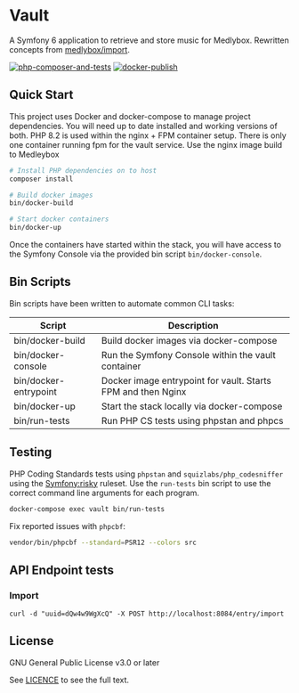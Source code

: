 # Vault

A Symfony 6 application to retrieve and store music for Medlybox. Rewritten concepts from [medlybox/import][github-import].

[![php-composer-and-tests](https://github.com/medleybox/vault/actions/workflows/php.yml/badge.svg)][github-workflows-tests]
[![docker-publish](https://github.com/medleybox/vault/actions/workflows/docker-publish.yml/badge.svg)][github-workflows-publish]

## Quick Start
This project uses Docker and docker-compose to manage project dependencies. You will need up to date installed and working versions of both. PHP 8.2 is used within the nginx + FPM container setup. There is only one container running fpm for the vault service. Use the nginx image build to Medleybox

```bash
# Install PHP dependencies on to host
composer install

# Build docker images
bin/docker-build

# Start docker containers
bin/docker-up
```

Once the containers have started within the stack, you will have access to the Symfony Console via the provided bin script `bin/docker-console`.

## Bin Scripts
Bin scripts have been written to automate common CLI tasks:

| Script | Description |
|--|--|
| bin/docker-build | Build docker images via docker-compose |
| bin/docker-console | Run the Symfony Console within the vault container |
| bin/docker-entrypoint | Docker image entrypoint for vault. Starts FPM and then Nginx |
| bin/docker-up | Start the stack locally via docker-compose |
| bin/run-tests | Run PHP CS tests using phpstan and phpcs |


## Testing
PHP Coding Standards tests using `phpstan` and `squizlabs/php_codesniffer` using the [Symfony:risky][phpcs-symfony-ruleset] ruleset. Use the `run-tests` bin script to use the correct command line arguments for each program.

```bash
docker-compose exec vault bin/run-tests 
```

Fix reported issues with `phpcbf`:
```bash
vendor/bin/phpcbf --standard=PSR12 --colors src
```

## API Endpoint tests

### Import
```
curl -d "uuid=dQw4w9WgXcQ" -X POST http://localhost:8084/entry/import
```

## License
GNU General Public License v3.0 or later

See [LICENCE](LICENCE) to see the full text.

[github-import]: https://github.com/medleybox/import
[github-workflows-tests]: https://github.com/medleybox/vault/actions/workflows/php.yml
[github-workflows-publish]: https://github.com/medleybox/vault/actions/workflows/docker-publish.yml
[phpcs-symfony-ruleset]: https://github.com/FriendsOfPHP/PHP-CS-Fixer/blob/2.17/doc/ruleSets/SymfonyRisky.rst
